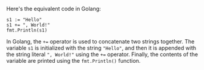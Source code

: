 Here's the equivalent code in Golang:
```
s1 := "Hello"
s1 += ", World!"
fmt.Println(s1)
```
In Golang, the `+=` operator is used to concatenate two strings together. The variable `s1` is initialized with the string `"Hello"`, and then it is appended with the string literal `", World!"` using the `+=` operator. Finally, the contents of the variable are printed using the `fmt.Println()` function.

